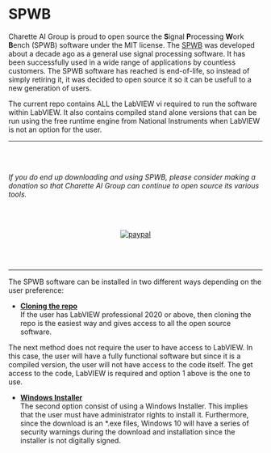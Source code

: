 # SPWB
Charette AI Group is proud to open source the **S**ignal **P**rocessing **W**ork **B**ench (SPWB) software under the MIT license.  The [SPWB](https://charette-ai-group.github.io/SPWB/) was developed about a decade ago as a general use signal processing software.  It has been successfully used in a wide range of applications by countless customers.  The SPWB software has reached is end-of-life, so instead of simply retiring it, it was decided to open source it so it can be usefull to a new generation of users.

The current repo contains ALL the LabVIEW vi required to run the software within LabVIEW.  It also contains compiled stand alone versions that can be run using the free runtime engine from National Instruments when LabVIEW is not an option for the user.

---
<br>
<br>

_If you do end up downloading and using SPWB, please consider making a donation so that Charette AI Group can continue to open source its various tools._

<br>
<br>

<p align="center">
  <a href="https://www.paypal.com/donate?hosted_button_id=V2LHPTSWUMKWY">
      <img src="https://www.paypalobjects.com/en_US/i/btn/btn_donateCC_LG.gif" alt="paypal">
  </a>
</p>

<br>
<br>

---

The SPWB software can be installed in two  different ways depending on the user preference:
* [**Cloning the repo**](https://github.com/Charette-AI-Group/SPWB/wiki/Installation-Options#1-repo-cloning) <br>
  If the user has LabVIEW professional 2020 or above, then cloning the repo is the easiest way and gives access to all the open source software.

The next method does not require the user to have access to LabVIEW. In this case, the user will have a fully functional software but since it is a compiled version, the user will not have access to the code itself.  The get access to the code, LabVIEW is required and option 1 above is the one to use.
<br>

* [**Windows Installer**](https://github.com/Charette-AI-Group/SPWB/wiki/Installation-Options#2-windows-installer)<br>
The second option consist of using a Windows Installer.  This implies that the user must have administrator rights to install it.  Furthermore, since the download is an *.exe files, Windows 10 will have a series of security warnings during the download and installation since the installer is not digitally signed.
